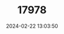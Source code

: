 ---
title: "17978"
category: "Pontoporia blainvillei"
draft: false
date: 2024-02-22 13:03:50
languages:
  English: ["La Plata River Dolphin"]
  French: ["Dauphin de La Plata"]
  Spanish; Castilian: ["Delfín de La Plata", "Tonina", "Franciscana"]
  Portuguese: ["Toninha"]
---